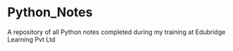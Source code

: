 # Python_Notes
A repository of all Python notes completed during my training at Edubridge Learning Pvt Ltd
